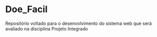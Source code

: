 # Doe_Facil
Repositório voltado para o desenvolvimento do sistema web que será avaliado na disciplina Projeto Integrado
